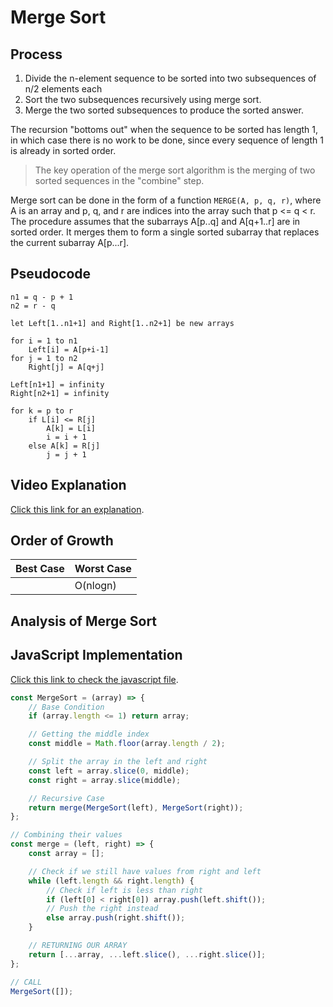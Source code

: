 # Merge Sort

## Process

1. Divide the n-element sequence to be sorted into two subsequences of n/2 elements each
2. Sort the two subsequences recursively using merge sort.
3. Merge the two sorted subsequences to produce the sorted answer.

The recursion "bottoms out" when the sequence to be sorted has length 1, in which case there is no work to be done, since every sequence of length 1 is already in sorted order.

> The key operation of the merge sort algorithm is the merging of two sorted sequences in the "combine" step.

Merge sort can be done in the form of a function `MERGE(A, p, q, r)`, where A is an array and p, q, and r are indices into the array such that p <= q < r. The procedure assumes that the subarrays A[p..q] and A[q+1..r] are in sorted order. It merges them to form a single sorted subarray that replaces the current subarray A[p...r].

## Pseudocode

```
n1 = q - p + 1
n2 = r - q

let Left[1..n1+1] and Right[1..n2+1] be new arrays

for i = 1 to n1
	Left[i] = A[p+i-1]
for j = 1 to n2
	Right[j] = A[q+j]

Left[n1+1] = infinity
Right[n2+1] = infinity

for k = p to r
	if L[i] <= R[j]
		A[k] = L[i]
		i = i + 1
	else A[k] = R[j]
		j = j + 1
```

## Video Explanation

[Click this link for an explanation](https://youtu.be/4VqmGXwpLqc).

## Order of Growth

| Best Case | Worst Case |
| --------- | ---------- |
|           | O(nlogn)   |

## Analysis of Merge Sort

## JavaScript Implementation

[Click this link to check the javascript file](javascript/Merge.js).

```javascript
const MergeSort = (array) => {
    // Base Condition
    if (array.length <= 1) return array;

    // Getting the middle index
    const middle = Math.floor(array.length / 2);

    // Split the array in the left and right
    const left = array.slice(0, middle);
    const right = array.slice(middle);

    // Recursive Case
    return merge(MergeSort(left), MergeSort(right));
};

// Combining their values
const merge = (left, right) => {
    const array = [];

    // Check if we still have values from right and left
    while (left.length && right.length) {
        // Check if left is less than right
        if (left[0] < right[0]) array.push(left.shift());
        // Push the right instead
        else array.push(right.shift());
    }

    // RETURNING OUR ARRAY
    return [...array, ...left.slice(), ...right.slice()];
};

// CALL
MergeSort([]);
``` 
